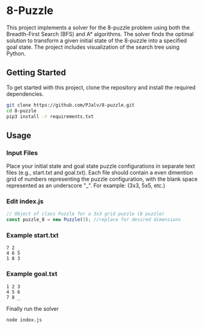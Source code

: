 # 8-Puzzle

This project implements a solver for the 8-puzzle problem using both the Breadth-First Search (BFS) and A* algorithms. The solver finds the optimal solution to transform a given initial state of the 8-puzzle into a specified goal state. The project includes visualization of the search tree using Python.

## Getting Started

To get started with this project, clone the repository and install the required dependencies.

```bash
git clone https://github.com/PJalv/8-puzzle.git
cd 8-puzzle
pip3 install -r requirements.txt
```

## Usage
### Input Files
Place your initial state and goal state puzzle configurations in separate text files (e.g., start.txt and goal.txt). Each file should contain a even dimention grid of numbers representing the puzzle configuration, with the blank space represented as an underscore "_".
For example: (3x3, 5x5, etc.)

### Edit index.js
```js
// Object of class Puzzle for a 3x3 grid puzzle (8 puzzle)
const puzzle_8 = new Puzzle(3); //replace for desired dimensions
```

### Example start.txt
```
7 2 _
4 6 5
1 8 3
```

### Example goal.txt
```
1 2 3
4 5 6
7 8 _
```

Finally run the solver
```
node index.js
```

